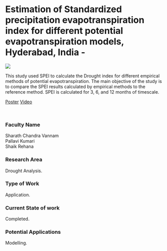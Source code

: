 # Estimation of Standardized precipitation evapotranspiration index for different potential evapotranspiration models, Hyderabad, India -

![](10.%20Estimation%20of%20Standardized%20precipitation%20evapotranspiration%20index%20for%20different%20potential%20evapotranspiration%20models%2C%20Hyderabad%2C%20India%20-.png)

This study used SPEI to calculate the Drought index for different empirical methods of potential evapotranspiration. The main objective of the study is to compare the SPEI results calculated by empirical methods to the reference method. SPEI is calculated for 3, 6, and 12 months of timescale.

[Poster](10.%20Estimation%20of%20Standardized%20precipitation%20evapotranspiration%20index%20for%20different%20potential%20evapotranspiration%20models%2C%20Hyderabad%2C%20India%20-.pdf)
[Video](https://rndshowcase.iiit.ac.in/tto/TTO_website_data/Videos/257.mp4)

<br>


### Faculty Name

Sharath Chandra Vannam<br>
Pallavi Kumari<br>
Shaik Rehana


### Research Area

Drought Analysis.


### Type of Work

Application.


### Current State of work

Completed.


### Potential Applications

Modelling.
